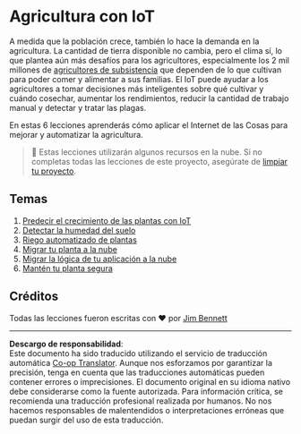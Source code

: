 <!--
CO_OP_TRANSLATOR_METADATA:
{
  "original_hash": "428bda82d9e6016ecea7c797564bf081",
  "translation_date": "2025-08-26T14:26:47+00:00",
  "source_file": "2-farm/README.md",
  "language_code": "es"
}
-->
# Agricultura con IoT

A medida que la población crece, también lo hace la demanda en la agricultura. La cantidad de tierra disponible no cambia, pero el clima sí, lo que plantea aún más desafíos para los agricultores, especialmente los 2 mil millones de [agricultores de subsistencia](https://wikipedia.org/wiki/Subsistence_agriculture) que dependen de lo que cultivan para poder comer y alimentar a sus familias. El IoT puede ayudar a los agricultores a tomar decisiones más inteligentes sobre qué cultivar y cuándo cosechar, aumentar los rendimientos, reducir la cantidad de trabajo manual y detectar y tratar las plagas.

En estas 6 lecciones aprenderás cómo aplicar el Internet de las Cosas para mejorar y automatizar la agricultura.

> 💁 Estas lecciones utilizarán algunos recursos en la nube. Si no completas todas las lecciones de este proyecto, asegúrate de [limpiar tu proyecto](../clean-up.md).

## Temas

1. [Predecir el crecimiento de las plantas con IoT](lessons/1-predict-plant-growth/README.md)
1. [Detectar la humedad del suelo](lessons/2-detect-soil-moisture/README.md)
1. [Riego automatizado de plantas](lessons/3-automated-plant-watering/README.md)
1. [Migrar tu planta a la nube](lessons/4-migrate-your-plant-to-the-cloud/README.md)
1. [Migrar la lógica de tu aplicación a la nube](lessons/5-migrate-application-to-the-cloud/README.md)
1. [Mantén tu planta segura](lessons/6-keep-your-plant-secure/README.md)

## Créditos

Todas las lecciones fueron escritas con ♥️ por [Jim Bennett](https://GitHub.com/JimBobBennett)

---

**Descargo de responsabilidad**:  
Este documento ha sido traducido utilizando el servicio de traducción automática [Co-op Translator](https://github.com/Azure/co-op-translator). Aunque nos esforzamos por garantizar la precisión, tenga en cuenta que las traducciones automáticas pueden contener errores o imprecisiones. El documento original en su idioma nativo debe considerarse como la fuente autorizada. Para información crítica, se recomienda una traducción profesional realizada por humanos. No nos hacemos responsables de malentendidos o interpretaciones erróneas que puedan surgir del uso de esta traducción.